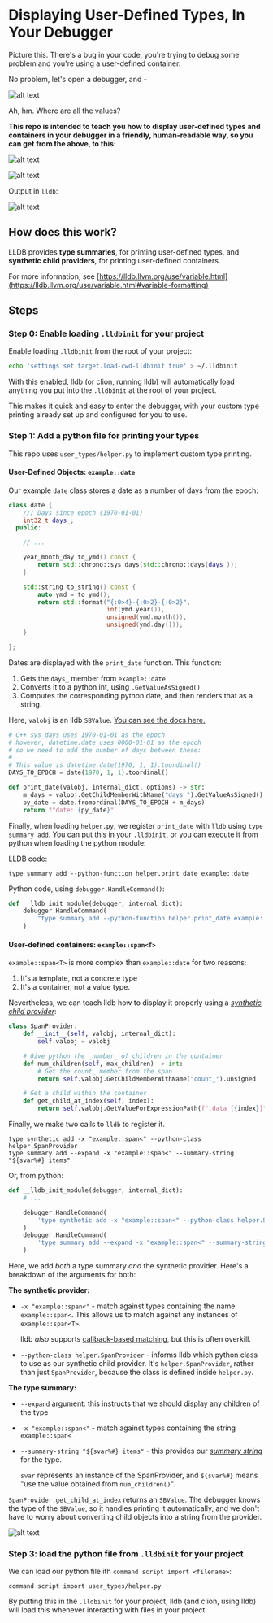 # Displaying User-Defined Types, In Your Debugger

Picture this. There's a bug in your code, you're trying to debug some problem
and you're using a user-defined container.

No problem, let's open a debugger, and -

![alt text](images/span-clion-2.png)

Ah, hm. Where are all the values?

**This repo is intended to teach you how to display user-defined types and
containers in your debugger in a friendly, human-readable way, so you can get
from the above, to this:**

![alt text](images/span-clion-friendly.png)

![alt text](images/span-of-dates-friendly.png)

Output in `lldb`:

![alt text](images/lldb-output.png)

## How does this work?

LLDB provides **type summaries**, for printing user-defined types, and
**synthetic child providers**, for printing user-defined containers.

For more information, see
[https://lldb.llvm.org/use/variable.html](https://lldb.llvm.org/use/variable.html#variable-formatting)

## Steps

### Step 0: Enable loading `.lldbinit` for your project

Enable loading `.lldbinit` from the root of your project:

```sh
echo 'settings set target.load-cwd-lldbinit true' > ~/.lldbinit
```

With this enabled, lldb (or clion, running lldb) will automatically load
anything you put into the `.lldbinit` at the root of your project.

This makes it quick and easy to enter the debugger, with your custom type
printing already set up and configured for you to use.

### Step 1: Add a python file for printing your types

This repo uses `user_types/helper.py` to implement custom type printing.

#### User-Defined Objects: `example::date`

Our example `date` class stores a date as a number of days from the epoch:

```cpp
class date {
    /// Days since epoch (1970-01-01)
    int32_t days_;
  public:

    // ...

    year_month_day to_ymd() const {
        return std::chrono::sys_days(std::chrono::days(days_));
    }

    std::string to_string() const {
        auto ymd = to_ymd();
        return std::format("{:0>4}-{:0>2}-{:0>2}",
                           int(ymd.year()),
                           unsigned(ymd.month()),
                           unsigned(ymd.day()));
    }

};
```

Dates are displayed with the `print_date` function. This function:

1. Gets the `days_` member from `example::date`
2. Converts it to a python int, using `.GetValueAsSigned()`
3. Computes the corresponding python date, and then renders that as a string.

Here, `valobj` is an lldb `SBValue`.
[You can see the docs here.](https://lldb.llvm.org/python_api/lldb.SBValue.html)

```py
# C++ sys_days uses 1970-01-01 as the epoch
# however, datetime.date uses 0000-01-01 as the epoch
# so we need to add the number of days between these:
#
# This value is datetime.date(1970, 1, 1).toordinal()
DAYS_TO_EPOCH = date(1970, 1, 1).toordinal()

def print_date(valobj, internal_dict, options) -> str:
    m_days = valobj.GetChildMemberWithName("days_").GetValueAsSigned()
    py_date = date.fromordinal(DAYS_TO_EPOCH + m_days)
    return f"date: {py_date}"
```

Finally, when loading `helper.py`, we register `print_date` with `lldb` using
`type summary add`. You can put this in your `.lldbinit`, or you can execute it
from python when loading the python module:

LLDB code:

```lldb
type summary add --python-function helper.print_date example::date
```

Python code, using `debugger.HandleCommand()`:

```py
def __lldb_init_module(debugger, internal_dict):
    debugger.HandleCommand(
        "type summary add --python-function helper.print_date example::date"
    )
```

#### User-defined containers: `example::span<T>`

`example::span<T>` is more complex than `example::date` for two reasons:

1. It's a template, not a concrete type
2. It's a container, not a value type.

Nevertheless, we can teach lldb how to display it properly using a
[_synthetic child provider_](https://lldb.llvm.org/use/variable.html#synthetic-children):

```py
class SpanProvider:
    def __init__(self, valobj, internal_dict):
        self.valobj = valobj

    # Give python the _number_ of children in the container
    def num_children(self, max_children) -> int:
        # Get the count_ member from the span
        return self.valobj.GetChildMemberWithName("count_").unsigned

    # Get a child within the container
    def get_child_at_index(self, index):
        return self.valobj.GetValueForExpressionPath(f".data_[{index}]")
```

Finally, we make two calls to `lldb` to register it.

```lldb
type synthetic add -x "example::span<" --python-class helper.SpanProvider
type summary add --expand -x "example::span<" --summary-string "${svar%#} items"
```

Or, from python:

```py
def __lldb_init_module(debugger, internal_dict):
    # ...

    debugger.HandleCommand(
        'type synthetic add -x "example::span<" --python-class helper.SpanProvider'
    )
    debugger.HandleCommand(
        'type summary add --expand -x "example::span<" --summary-string "${svar%#} items"'
    )
```

Here, we add _both_ a type summary _and_ the synthetic provider. Here's a
breakdown of the arguments for both:

**The synthetic provider:**

- `-x "example::span<"` - match against types containing the name
  `example::span<`. This allows us to match against any instances of
  `example::span<T>`.

  lldb _also_ supports
  [callback-based matching](https://lldb.llvm.org/use/variable.html#callback-based-type-matching),
  but this is often overkill.

- `--python-class helper.SpanProvider` - informs lldb which python class to use
  as our synthetic child provider. It's `helper.SpanProvider`, rather than just
  `SpanProvider`, because the class is defined inside `helper.py`.

**The type summary:**

- `--expand` argument: this instructs that we should display any children of the
  type
- `-x "example::span<"` - match against types containing the string
  `example::span<`
- `--summary-string "${svar%#} items"` - this provides our
  [_summary string_](https://lldb.llvm.org/use/variable.html#summary-strings)
  for the type.

  `svar` represents an instance of the SpanProvider, and `${svar%#}` means "use
  the value obtained from `num_children()`".

`SpanProvider.get_child_at_index` returns an `SBValue`. The debugger knows the
type of the `SBValue`, so it handles printing it automatically, and we don't
have to worry about converting child objects into a string from the provider.

![alt text](images/dates-in-span.png)

### Step 3: load the python file from `.lldbinit` for your project

We can load our python file ith `command script import <filename>`:

```
command script import user_types/helper.py
```

By putting this in the `.lldbinit` for your project, lldb (and clion, using
lldb) will load this whenever interacting with files in your project.
